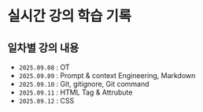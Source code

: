 # 실시간 강의 학습 기록

## 일차별 강의 내용

- `2025.09.08` : OT
- `2025.09.09` : Prompt & context Engineering, Markdown
- `2025.09.10` : Git, gitignore, Git command
- `2025.09.11` : HTML Tag & Attrubute
- `2025.09.12` : CSS
